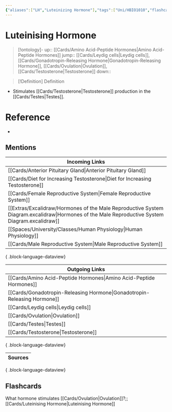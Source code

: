 ```yaml
---
{"aliases":["LH","Luteinizing Hormone"],"tags":["Uni/HBIO1010","flashcards/hbio1010","Uni/LFS112","flashcards/LFS112"],"dg-publish":true,"permalink":"/cards/luteinising-hormone/","dgPassFrontmatter":true}
---
```


# Luteinising Hormone

> [!ontology]-
> up:: [[Cards/Amino Acid-Peptide Hormones\|Amino Acid-Peptide Hormones]]
> jump:: [[Cards/Leydig cells\|Leydig cells]], [[Cards/Gonadotropin-Releasing Hormone\|Gonadotropin-Releasing Hormone]], [[Cards/Ovulation\|Ovulation]], [[Cards/Testosterone\|Testosterone]]
> down:: 

> [!Definition] Definition
> 

- Stimulates [[Cards/Testosterone\|Testosterone]] production in the [[Cards/Testes\|Testes]].

# Reference
- 

## Mentions
| Incoming Links                                                                                                                                    |
| ------------------------------------------------------------------------------------------------------------------------------------------------- |
| [[Cards/Anterior Pituitary Gland\|Anterior Pituitary Gland]]                                                                                   |
| [[Cards/Diet for Increasing Testosterone\|Diet for Increasing Testosterone]]                                                                   |
| [[Cards/Female Reproductive System\|Female Reproductive System]]                                                                               |
| [[Extras/Excalidraw/Hormones of the Male Reproductive System Diagram.excalidraw\|Hormones of the Male Reproductive System Diagram.excalidraw]] |
| [[Spaces/University/Classes/Human Physiology\|Human Physiology]]                                                                               |
| [[Cards/Male Reproductive System\|Male Reproductive System]]                                                                                   |

{ .block-language-dataview}

| Outgoing Links                                                              |
| --------------------------------------------------------------------------- |
| [[Cards/Amino Acid-Peptide Hormones\|Amino Acid-Peptide Hormones]]       |
| [[Cards/Gonadotropin-Releasing Hormone\|Gonadotropin-Releasing Hormone]] |
| [[Cards/Leydig cells\|Leydig cells]]                                     |
| [[Cards/Ovulation\|Ovulation]]                                           |
| [[Cards/Testes\|Testes]]                                                 |
| [[Cards/Testosterone\|Testosterone]]                                     |

{ .block-language-dataview}

| Sources |
| ------- |

{ .block-language-dataview}

## Flashcards
What hormone stimulates [[Cards/Ovulation\|Ovulation]]?;;[[Cards/Luteinising Hormone\|Luteinising Hormone]]
<!--SR:!2023-08-20,4,210-->